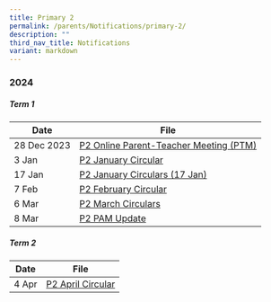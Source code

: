 ```yaml
---
title: Primary 2
permalink: /parents/Notifications/primary-2/
description: ""
third_nav_title: Notifications
variant: markdown
---
```

### **2024**

##### Term 1

| Date| File | 
| -------- | -------- |
|28 Dec 2023|[P2 Online Parent-Teacher Meeting (PTM)](/files/Notification%202024/P2/RGPS_N24_P2_001.pdf)|
|3 Jan|[P2 January Circular](/files/Notification%202024/P2/RGPS_N24_P2_002_P2_January_Circulars.pdf)|
|17 Jan|[P2 January Circulars (17 Jan)](/files/Notification%202024/P2/RGPS_N24_P2_004_P2_January_Circulars__17_January_.pdf)|
|7 Feb|[P2 February Circular](/files/Notification%202024/P2/RGPS_N24_P2_005_P2_February_Circulars.pdf)|
|6 Mar|[P2 March Circulars](/files/Notification%202024/P2/P2__March_Circulars.pdf)|
|8 Mar|[P2 PAM Update](/files/Notification%202024/P2/Term_1_P2_PAM_Update_2024.pdf)|

##### Term 2

| Date| File | 
| -------- | -------- |
|4 Apr|[P2 April Circular](/files/Notification%202024/P2/RGPS_N24_P2_010_P2_April_Circulars_Final.pdf)|
